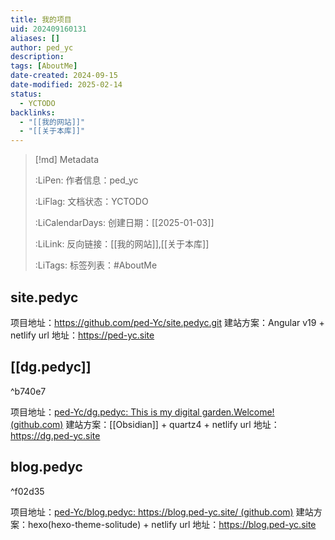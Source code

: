 ```yaml
---
title: 我的项目
uid: 202409160131
aliases: []
author: ped_yc
description: 
tags: [AboutMe]
date-created: 2024-09-15
date-modified: 2025-02-14
status:
  - YCTODO
backlinks:
  - "[[我的网站]]"
  - "[[关于本库]]"
---
```


> [!md] Metadata
>
> :LiPen: 作者信息：ped_yc
>
>
> :LiFlag: 文档状态：YCTODO
>
> :LiCalendarDays: 创建日期：[[2025-01-03]]
>
> :LiLink: 反向链接：[[我的网站]],[[关于本库]]
>
>
> :LiTags: 标签列表：#AboutMe

## site.pedyc

项目地址：https://github.com/ped-Yc/site.pedyc.git
建站方案：Angular v19 + netlify
url 地址：https://ped-yc.site

## [[dg.pedyc]]

^b740e7

项目地址：[ped-Yc/dg.pedyc: This is my digital garden.Welcome! (github.com)](https://github.com/ped-Yc/dg.pedyc)
建站方案：[[Obsidian]] + quartz4 + netlify
url 地址：https://dg.ped-yc.site

## blog.pedyc

^f02d35

项目地址：[ped-Yc/blog.pedyc: https://blog.ped-yc.site/ (github.com)](https://github.com/ped-Yc/blog.pedyc)
建站方案：hexo(hexo-theme-solitude) + netlify
url 地址：https://blog.ped-yc.site
